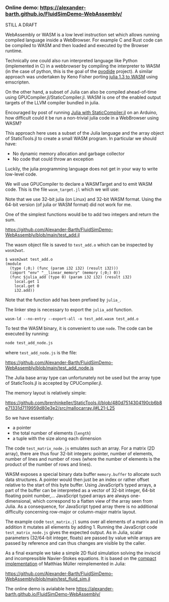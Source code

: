 
### Online demo: https://alexander-barth.github.io/FluidSimDemo-WebAssembly/

STILL A DRAFT

WebAssembly or WASM is a low level instruction set which allows running compiled language
inside a WebBrowser. For example C and Rust code can be compiled to WASM and then loaded and executed by the Browser runtime.

Technically one could also run interpreted language like Python (implemented in C)
in a webbrowser by compiling the interpreter to WASM (in the case of python, this is the goal of the [pyodide](https://pyodide.org/) project).
A similar approach was undertaken by Keno Fisher porting [julia 1.3 to WASM](https://github.com/Keno/julia-wasm) using emscripten.

On the other hand, a subset of Julia can also be compiled ahead-of-time using GPUCompiler.jl/StaticCompiler.jl. WASM is one of the enabled output targets of the LLVM compiler bundled in julia.

Encouraged by post of running [Julia with StaticCompiler.jl](https://seelengrab.github.io/articles/Running%20Julia%20baremetal%20on%20an%20Arduino/)  on an Arduino, how difficult could it be run a non-trivial julia code in a WebBrowser using WASM?

This approach here uses a subset of the Julia language and the array object of StaticTools.jl to create a small WASM program. In particular we should have:
* No dynamic memory allocation and garbage collector
* No code that could throw an exception

Luckily, the julia programming language does not get in your way to write low-level code.

We will use GPUCompiler to declare a WASMTarget and to emit WASM code. This is the file `wasm_target.jl` which we will use:

Note that we use 32-bit julia (on Linux) and 32-bit WASM format.
Using the 64-bit version (of julia or WASM format) did not work for me.

One of the simplest functions would be to add two integers and return the sum. 

https://github.com/Alexander-Barth/FluidSimDemo-WebAssembly/blob/main/test_add.jl

The wasm object file is saved to `test_add.o` which can be inspected by `wasm2wat`.

```
$ wasm2wat test_add.o 
(module
  (type (;0;) (func (param i32 i32) (result i32)))
  (import "env" "__linear_memory" (memory (;0;) 0))
  (func $julia_add (type 0) (param i32 i32) (result i32)
    local.get 1
    local.get 0
    i32.add))
```

Note that the function add has been prefixed by `julia_`.

The linker step is necessary to export the `julia_add` function.

```
wasm-ld --no-entry --export-all -o test_add.wasm test_add.o
```

To test the WASM binary, it is convenient to use `node`. The code can be executed by running:

```bash
node test_add_node.js
```

where `test_add_node.js` is the file:

https://github.com/Alexander-Barth/FluidSimDemo-WebAssembly/blob/main/test_add_node.js

The Julia base array type can unfortunately not be used but the array type of StaticTools.jl
is accepted by CPUCompiler.jl.

The memory layout is relatively simple:

https://github.com/brenhinkeller/StaticTools.jl/blob/480d7514304190cb6b8e71331d7119959d80e3e2/src/mallocarray.jl#L21-L25

So we have essentially:
* a pointer
* the total number of elements (`length`)
* a tuple with the size along each dimension

The code `test_matrix_node.js` emulates such an array. For a matrix (2D array), there are thus four 32-bit integers: pointer, number of elements, number of lines and number of rows (where the number of elements is the product of the number of rows and lines).

WASM exposes a special binary data buffer `memory.buffer` to allocate such data structures. A pointer would then just be an index or rather offset relative to the start of this byte buffer. Using JavaScript’s typed arrays, a part of the buffer can be interpreted as a vector of 32-bit integer, 64-bit floating point number,...
JavaScript typed arrays are always one-dimensional, which correspond to a flatten view of the array seen from Julia. As a consequence, for
JavaScript typed array there is no additional difficulty concerning row-major or column-major matrix layout.


The example code `test_matrix.jl` sums over all elements of a matrix and in addition it mutates all elements by adding 1. Running the JavaScript code `test_matrix_node.js`
gives the expected output. As in Julia, scalar parameters (32/64-bit integer, floats) are passed by value while arrays are passed by reference and can thus changes are visible
by the caller.

As a final example we take a simple 2D fluid simulation solving the inviscid and incompressible Navier-Stokes equations.
It is based on the [compact implementation](https://github.com/matthias-research/pages/blob/master/tenMinutePhysics/17-fluidSim.html) of
Matthias Müller reimplemented in Julia:

https://github.com/Alexander-Barth/FluidSimDemo-WebAssembly/blob/main/test_fluid_sim.jl

The online demo is avialable here
 https://alexander-barth.github.io/FluidSimDemo-WebAssembly/




